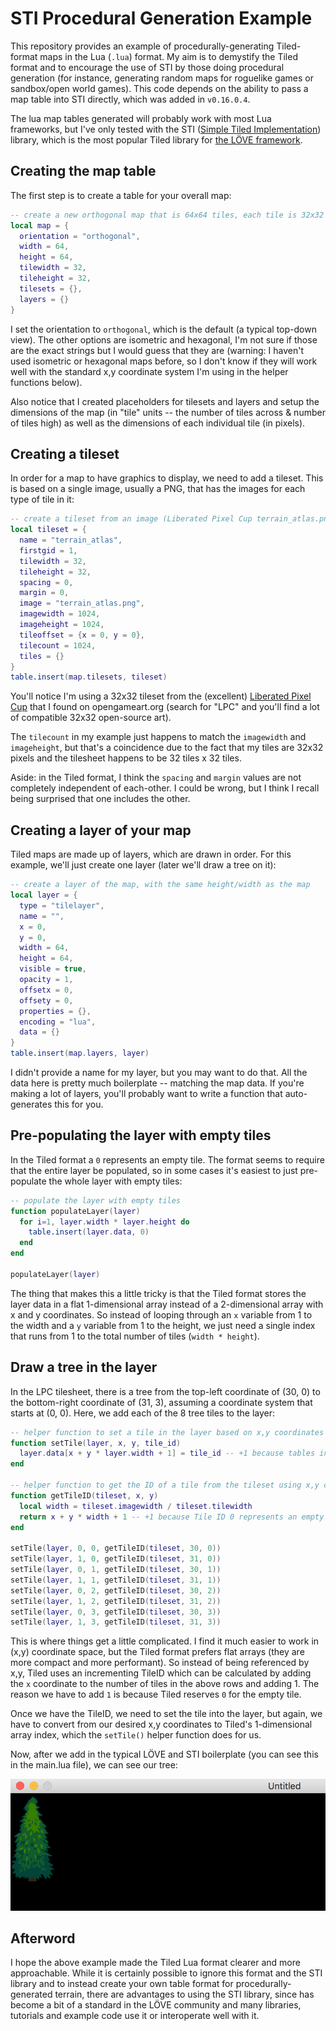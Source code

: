 # STI Procedural Generation Example

This repository provides an example of procedurally-generating Tiled-format maps in the Lua (`.lua`) format. My aim is to demystify the Tiled format and to encourage the use of STI by those doing procedural generation (for instance, generating random maps for roguelike games or sandbox/open world games). This code depends on the ability to pass a map table into STI directly, which was added in `v0.16.0.4`.

The lua map tables generated will probably work with most Lua frameworks, but I've only tested with the STI ([Simple Tiled Implementation](https://github.com/karai17/Simple-Tiled-Implementation)) library, which is the most popular Tiled library for [the LÖVE framework](https://love2d.org/).

## Creating the map table

The first step is to create a table for your overall map:

```lua
-- create a new orthogonal map that is 64x64 tiles, each tile is 32x32 pixels
local map = {
  orientation = "orthogonal",
  width = 64,
  height = 64,
  tilewidth = 32,
  tileheight = 32,
  tilesets = {},
  layers = {}
}
```

I set the orientation to `orthogonal`, which is the default (a typical top-down view). The other options are isometric and hexagonal, I'm not sure if those are the exact strings but I would guess that they are (warning: I haven't used isometric or hexagonal maps before, so I don't know if they will work well with the standard x,y coordinate system I'm using in the helper functions below).

Also notice that I created placeholders for tilesets and layers and setup the dimensions of the map (in "tile" units -- the number of tiles across & number of tiles high) as well as the dimensions of each individual tile (in pixels).

## Creating a tileset

In order for a map to have graphics to display, we need to add a tileset. This is based on a single image, usually a PNG, that has the images for each type of tile in it:

```lua
-- create a tileset from an image (Liberated Pixel Cup terrain_atlas.png from opengameart.org)
local tileset = {
  name = "terrain_atlas",
  firstgid = 1,
  tilewidth = 32,
  tileheight = 32,
  spacing = 0,
  margin = 0,
  image = "terrain_atlas.png",
  imagewidth = 1024,
  imageheight = 1024,
  tileoffset = {x = 0, y = 0},
  tilecount = 1024,
  tiles = {}
}
table.insert(map.tilesets, tileset)
```

You'll notice I'm using a 32x32 tileset from the (excellent) [Liberated Pixel Cup](http://lpc.opengameart.org/) that I found on opengameart.org (search for "LPC" and you'll find a lot of compatible 32x32 open-source art).

The `tilecount` in my example just happens to match the `imagewidth` and `imageheight`, but that's a coincidence due to the fact that my tiles are 32x32 pixels and the tilesheet happens to be 32 tiles x 32 tiles.

Aside: in the Tiled format, I think the `spacing` and `margin` values are not completely independent of each-other. I could be wrong, but I think I recall being surprised that one includes the other.

## Creating a layer of your map

Tiled maps are made up of layers, which are drawn in order. For this example, we'll just create one layer (later we'll draw a tree on it):

```lua
-- create a layer of the map, with the same height/width as the map
local layer = {
  type = "tilelayer",
  name = "",
  x = 0,
  y = 0,
  width = 64,
  height = 64,
  visible = true,
  opacity = 1,
  offsetx = 0,
  offsety = 0,
  properties = {},
  encoding = "lua",
  data = {}
}
table.insert(map.layers, layer)
```

I didn't provide a name for my layer, but you may want to do that. All the data here is pretty much boilerplate -- matching the map data. If you're making a lot of layers, you'll probably want to write a function that auto-generates this for you.

## Pre-populating the layer with empty tiles

In the Tiled format a `0` represents an empty tile. The format seems to require that the entire layer be populated, so in some cases it's easiest to just pre-populate the whole layer with empty tiles:

```lua
-- populate the layer with empty tiles
function populateLayer(layer)
  for i=1, layer.width * layer.height do
    table.insert(layer.data, 0)
  end
end

populateLayer(layer)
```

 The thing that makes this a little tricky is that the Tiled format stores the layer data in a flat 1-dimensional array instead of a 2-dimensional array with x and y coordinates. So instead of looping through an `x` variable from 1 to the width and a `y` variable from 1 to the height, we just need a single index that runs from 1 to the total number of tiles (`width * height`).

## Draw a tree in the layer

 In the LPC tilesheet, there is a tree from the top-left coordinate of (30, 0) to the bottom-right coordinate of (31, 3), assuming a coordinate system that starts at (0, 0). Here, we add each of the 8 tree tiles to the layer:

```lua
-- helper function to set a tile in the layer based on x,y coordinates
function setTile(layer, x, y, tile_id)
  layer.data[x + y * layer.width + 1] = tile_id -- +1 because tables in Lua are 1-based
end

-- helper function to get the ID of a tile from the tileset using x,y coordinates
function getTileID(tileset, x, y)
  local width = tileset.imagewidth / tileset.tilewidth
  return x + y * width + 1 -- +1 because Tile ID 0 represents an empty tile
end

setTile(layer, 0, 0, getTileID(tileset, 30, 0))
setTile(layer, 1, 0, getTileID(tileset, 31, 0))
setTile(layer, 0, 1, getTileID(tileset, 30, 1))
setTile(layer, 1, 1, getTileID(tileset, 31, 1))
setTile(layer, 0, 2, getTileID(tileset, 30, 2))
setTile(layer, 1, 2, getTileID(tileset, 31, 2))
setTile(layer, 0, 3, getTileID(tileset, 30, 3))
setTile(layer, 1, 3, getTileID(tileset, 31, 3))
```

This is where things get a little complicated. I find it much easier to work in (x,y) coordinate space, but the Tiled format prefers flat arrays (they are more compact and more performant). So instead of being referenced by x,y, Tiled uses an incrementing TileID which can be calculated by adding the `x` coordinate to the number of tiles in the above rows and adding 1. The reason we have to add `1` is because Tiled reserves `0` for the empty tile.

Once we have the TileID, we need to set the tile into the layer, but again, we have to convert from our desired x,y coordinates to Tiled's 1-dimensional array index, which the `setTile()` helper function does for us.

Now, after we add in the typical LÖVE and STI boilerplate (you can see this in the main.lua file), we can see our tree:

![tree example](example-result.png)

## Afterword

I hope the above example made the Tiled Lua format clearer and more approachable. While it is certainly possible to ignore this format and the STI library and to instead create your own table format for procedurally-generated terrain, there are advantages to using the STI library, since has become a bit of a standard in the LÖVE community and many libraries, tutorials and example code use it or interoperate well with it.
